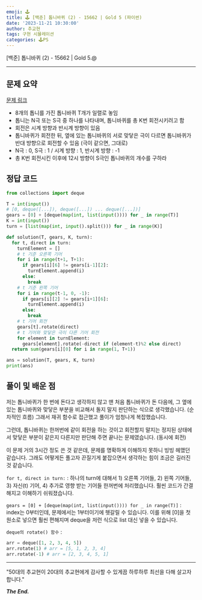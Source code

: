 ```yaml
---
emoji: 🕹️
title: 🕹️ [백준] 톱니바퀴 (2) - 15662 | Gold 5 (파이썬)
date: '2023-11-21 10:30:00'
author: 추교현
tags: 구현 시뮬레이션
categories: 🕹️PS
---
```


[백준] 톱니바퀴 (2) - 15662 | Gold 5.@

---

## 문제 요약

[문제 링크](https://www.acmicpc.net/problem/15662)

- 8개의 톱니를 가진 톱니바퀴 T개가 일렬로 놓임
- 톱니는 N극 또는 S극 중 하나를 나타내며, 톱니바퀴를 총 K번 회전시키려고 함
- 회전은 시계 방향과 반시계 방향이 있음
- 톱니바퀴가 회전한 뒤, 옆에 있는 톱니바퀴의 서로 맞닿은 극이 다르면 톱니바퀴가 반대 방향으로 회전할 수 있음 (극이 같으면, 그대로)
- N극 : 0, S극 : 1 / 시계 방향 : 1, 반시계 방향 : -1
- 총 K번 회전시킨 이후에 12시 방향이 S극인 톱니바퀴의 개수를 구하라

## 정답 코드

```python
from collections import deque

T = int(input())
# [0, deque([...]), deque([...]) ... deque([...])]
gears = [0] + [deque(map(int, list(input()))) for _ in range(T)]
K = int(input())
turn = [list(map(int, input().split())) for _ in range(K)]

def solution(T, gears, K, turn):
  for t, direct in turn:
    turnElement = []
    # t 기준 오른쪽 기어
    for i in range(t+1, T+1):
      if gears[i][6] != gears[i-1][2]:
        turnElement.append(i)
      else:
        break
    # t 기준 왼쪽 기어
    for i in range(t-1, 0, -1):
      if gears[i][2] != gears[i+1][6]:
        turnElement.append(i)
      else:
        break
    # t 기어 회전
    gears[t].rotate(direct)
    # t 기어와 맞닿은 극이 다른 기어 회전
    for element in turnElement:
      gears[element].rotate(-direct if (element-t)%2 else direct)
  return sum(gears[i][0] for i in range(1, T+1))

ans = solution(T, gears, K, turn)
print(ans)
```

## 풀이 및 배운 점

저는 톱니바퀴가 한 번에 돈다고 생각하지 않고 맨 처음 톱니바퀴가 돈 다음에, 그 옆에 있는 톱니바퀴와 맞닿은 부분을 비교해서 돌지 말지 판단하는 식으로 생각했습니다. (순차적인 흐름) 그래서 재귀 함수로 접근했고 풀이가 엄청나게 복잡했습니다.

그런데, 톱니바퀴는 한꺼번에 같이 회전을 하는 것이고 회전할지 말지는 정지된 상태에서 맞닿은 부분이 같은지 다른지만 판단해 주면 끝나는 문제였습니다. (동시에 회전)

이 문제 거의 3시간 정도 쓴 것 같은데, 문제를 명확하게 이해하지 못하니 빙빙 헤맸던 같습니다. 그래도 어떻게든 풀고자 끈질기게 붙잡으면서 생각하는 힘이 조금은 길러진 것 같습니다.

`for t, direct in turn:` : 하나의 turn에 대해서 1) 오른쪽 기어들, 2) 왼쪽 기어들, 3) 자신(t) 기어, 4) 추가로 영향 받는 기어들 한꺼번에 처리했습니다. 훨씬 코드가 간결해지고 이해하기 쉬워졌습니다.

`gears = [0] + [deque(map(int, list(input()))) for _ in range(T)]` : index는 0부터인데, 문제에서는 1부터이기에 헷갈릴 수 있습니다. 이를 위해 [0]을 첫 원소로 넣으면 훨씬 편해지며 deque을 저런 식으로 list 대신 넣을 수 있습니다.

`deque의 rotate() 함수` :

```python
arr = deque([1, 2, 3, 4, 5])
arr.rotate(1) # arr = [5, 1, 2, 3, 4]
arr.rotate(-1) # arr = [2, 3, 4, 5, 1]
```

---

"50대의 추교현이 20대의 추교현에게 감사할 수 있게끔 하루하루 최선을 다해 살고자 합니다."

**_The End._**
